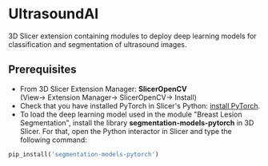 # UltrasoundAI
3D Slicer extension containing modules to deploy deep learning models for classification and segmentation of ultrasound images.

## Prerequisites
* From 3D Slicer Extension Manager: **SlicerOpenCV**<br> (View-> Extension Manager-> SlicerOpenCV-> Install)
* Check that you have installed PyTorch in Slicer's Python: [install PyTorch](https://pytorch.org/).
* To load the deep learning model used in the module "Breast Lesion Segmentation", install the library **segmentation-models-pytorch** in 3D Slicer.
For that, open the Python interactor in Slicer and type the following command:</br>
```python
pip_install('segmentation-models-pytorch')
```
